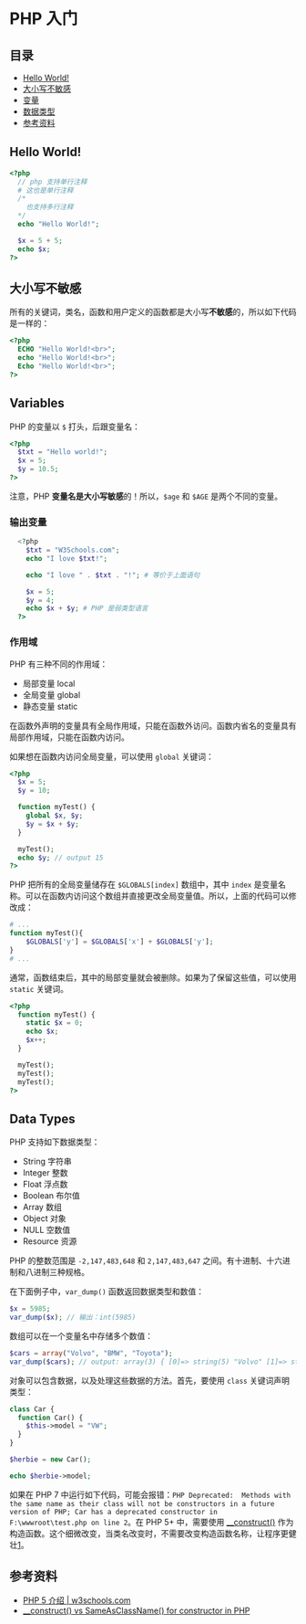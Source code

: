 # PHP 入门

## 目录

* [Hello World!](#hello-world!)
* [大小写不敏感](#大小写不敏感)
* [变量](#variables)
* [数据类型](#data-types)
* [参考资料](#参考资料)

## Hello World!

```php
<?php
  // php 支持单行注释
  # 这也是单行注释
  /*
    也支持多行注释
  */
  echo "Hello World!";

  $x = 5 + 5;
  echo $x;
?>
```

## 大小写不敏感

所有的关键词，类名，函数和用户定义的函数都是大小写**不敏感**的，所以如下代码是一样的：

```php
<?php
  ECHO "Hello World!<br>";
  echo "Hello World!<br>";
  Echo "Hello World!<br>";
?>
```

## Variables

PHP 的变量以 `$` 打头，后跟变量名：

```php
<?php
  $txt = "Hello world!";
  $x = 5;
  $y = 10.5;
?>
```

注意，PHP **变量名是大小写敏感**的！所以，`$age` 和 `$AGE` 是两个不同的变量。

### 输出变量

```php
  <?php
    $txt = "W3Schools.com";
    echo "I love $txt!";

    echo "I love " . $txt . "!"; # 等价于上面语句

    $x = 5;
    $y = 4;
    echo $x + $y; # PHP 是弱类型语言
  ?>
```

### 作用域

PHP 有三种不同的作用域：

* 局部变量 local
* 全局变量 global
* 静态变量 static

在函数外声明的变量具有全局作用域，只能在函数外访问。函数内省名的变量具有局部作用域，只能在函数内访问。

如果想在函数内访问全局变量，可以使用 `global` 关键词：

```php
<?php
  $x = 5;
  $y = 10;

  function myTest() {
    global $x, $y;
    $y = $x + $y;
  }

  myTest();
  echo $y; // output 15
?>
```

PHP 把所有的全局变量储存在 `$GLOBALS[index]` 数组中，其中 `index` 是变量名称。可以在函数内访问这个数组并直接更改全局变量值。所以，上面的代码可以修改成：

```php
# ...
function myTest(){
	$GLOBALS['y'] = $GLOBALS['x'] + $GLOBALS['y'];
}
# ...
```

通常，函数结束后，其中的局部变量就会被删除。如果为了保留这些值，可以使用 `static` 关键词。

```php
<?php
  function myTest() {
    static $x = 0;
    echo $x;
    $x++;
  }

  myTest();
  myTest();
  myTest();
?>
```

## Data Types

PHP 支持如下数据类型：

* String 字符串
* Integer 整数
* Float 浮点数
* Boolean 布尔值
* Array 数组
* Object 对象
* NULL 空数值
* Resource 资源

PHP 的整数范围是 `-2,147,483,648` 和 `2,147,483,647` 之间。有十进制、十六进制和八进制三种规格。

在下面例子中，`var_dump()` 函数返回数据类型和数值：

```php
$x = 5985;
var_dump($x); // 输出：int(5985)
```

数组可以在一个变量名中存储多个数值：

```php
$cars = array("Volvo", "BMW", "Toyota");
var_dump($cars); // output: array(3) { [0]=> string(5) "Volvo" [1]=> string(3) "BMW" [2]=> string(6) "Toyota" }
```

对象可以包含数据，以及处理这些数据的方法。首先，要使用 `class` 关键词声明类型：

```php
class Car {
  function Car() {
    $this->model = "VW";
  }
}

$herbie = new Car();

echo $herbie->model;
```

如果在 PHP 7 中运行如下代码，可能会报错：`PHP Deprecated:  Methods with the same name as their class will not be constructors in a future version of PHP; Car has a deprecated constructor in F:\wwwroot\test.php on line 2`。在 PHP 5+ 中，需要使用 [__construct()](http://php.net/manual/en/language.oop5.decon.php) 作为构造函数。这个细微改变，当类名改变时，不需要改变构造函数名称，让程序更健壮[1][1]。

## 参考资料

* [PHP 5 介绍 | w3schools.com](http://www.w3schools.com/php/php_intro.asp)
* [__construct() vs SameAsClassName() for constructor in PHP][1]

[1]: http://stackoverflow.com/questions/217618/construct-vs-sameasclassname-for-constructor-in-php